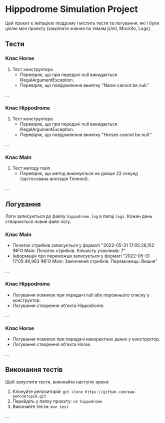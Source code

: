 # Hippodrome Simulation Project

Цей проєкт є імітацією іподрому і містить тести та логування, які і були ціллю міні проєкту (закріпити знання по темам jUnit, Mockito, Logs).


## Тести

### Клас Horse

1. Тест конструктора
   - Перевіряє, що при передачі null викидається IllegalArgumentException.
   - Перевіряє, що повідомлення винятку "Name cannot be null."

...

### Клас Hippodrome

1. Тест конструктора
   - Перевіряє, що при передачі null викидається IllegalArgumentException.
   - Перевіряє, що повідомлення винятку "Horses cannot be null."

...

### Клас Main

1. Тест методу main
   - Перевіряє, що метод виконується не довше 22 секунд (застосована анотація Timeout).

...

## Логування

Логи записуються до файлу `hippodrome.log` в папці `logs`. Кожен день створюється новий файл логу.

### Клас Main
- Початок стрибків записується у форматі "2022-05-31 17:05:26,152 INFO Main: Початок стрибків. Кількість учасників: 7"
- Інформація про переможця записується у форматі "2022-05-31 17:05:46,963 INFO Main: Закінчення стрибків. Переможець: Вишня"

...

### Клас Hippodrome
- Логування помилок при передачі null або порожнього списку у конструктор.
- Логування створення об'єкта Hippodrome.

...

### Клас Horse
- Логування помилок при передачі некоректних даних у конструктор.
- Логування створення об'єкта Horse.

...

## Виконання тестів

Щоб запустити тести, виконайте наступні кроки:

1. Клонуйте репозиторій: `git clone https://github.com/ваш-репозиторій.git`
2. Перейдіть у папку проєкту: `cd hippodrome`
3. Виконайте тести: `mvn test`

...

